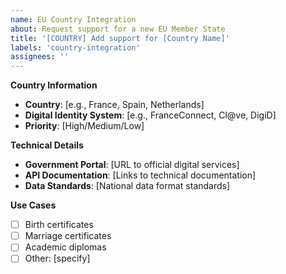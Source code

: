 ```yaml
---
name: EU Country Integration
about: Request support for a new EU Member State
title: '[COUNTRY] Add support for [Country Name]'
labels: 'country-integration'
assignees: ''
---
```


**Country Information**
- **Country**: [e.g., France, Spain, Netherlands]
- **Digital Identity System**: [e.g., FranceConnect, Cl@ve, DigiD]
- **Priority**: [High/Medium/Low]

**Technical Details**
- **Government Portal**: [URL to official digital services]
- **API Documentation**: [Links to technical documentation]
- **Data Standards**: [National data format standards]

**Use Cases**
- [ ] Birth certificates
- [ ] Marriage certificates  
- [ ] Academic diplomas
- [ ] Other: [specify]
